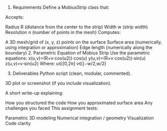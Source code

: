 1. Requirements
Define a MobiusStrip class that:

Accepts:

Radius R (distance from the center to the strip)
Width w (strip width)
Resolution n (number of points in the mesh)
Computes:

A 3D mesh/grid of (x, y, z) points on the surface
Surface area (numerically, using integration or approximation)
Edge length (numerically along the boundary)
2. Parametric Equation of Mobius Strip
Use the parametric equations:
x(u,v)=(R+v⋅cos⁡(u2))⋅cos⁡(u)
y(u,v)=(R+v⋅cos⁡(u2))⋅sin⁡(u)
z(u,v)=v⋅sin⁡(u2)
Where:
u∈[0,2π]
v∈[−w/2,w/2]



3. Deliverables
Python script (clean, modular, commented).

3D plot or screenshot (if you include visualization).

A short write-up explaining:

How you structured the code
How you approximated surface area
Any challenges you faced
This assignment tests:

Parametric 3D modeling
Numerical integration / geometry
Visualization
Code clarity
